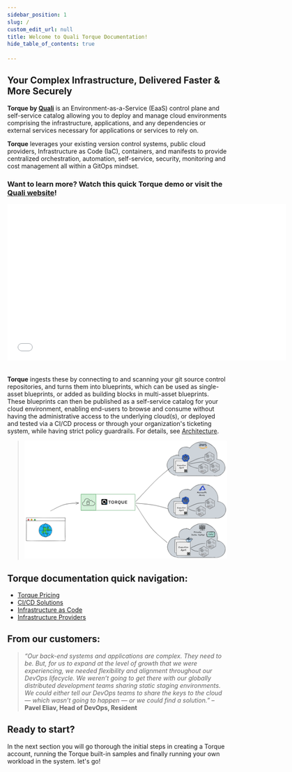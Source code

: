 ```yaml
---
sidebar_position: 1
slug: /
custom_edit_url: null
title: Welcome to Quali Torque Documentation!
hide_table_of_contents: true

---
```


## Your Complex Infrastructure, Delivered Faster & More Securely


**Torque by [Quali](https://quali.com)** is an Environment-as-a-Service (EaaS) control plane and self-service catalog allowing you to deploy and manage cloud environments comprising the infrastructure, applications, and any dependencies or external services necessary for applications or services to rely on.

**Torque** leverages your existing version control systems, public cloud providers, Infrastructure as Code (IaC), containers, and manifests to provide centralized orchestration, automation, self-service, security, monitoring and cost management all within a GitOps mindset.

### Want to learn more? Watch this quick Torque demo or visit the [Quali website](https://quali.com)!

<div margin="30px">
<iframe class="vidyard_iframe" title="Demo: Introduction to Quali Torque" src="//play.vidyard.com/uQeFtoF8LjEEMMCy5vjmSG.html?" width="640" height="360" scrolling="no" frameborder="0" allowtransparency="true" allowfullscreen="true"></iframe>
</div>

<br/>

**Torque** ingests these by connecting to and scanning your git source control repositories, and turns them into blueprints, which can be used as single-asset blueprints, or added as building blocks in multi-asset blueprints. These blueprints can then be published as a self-service catalog for your cloud environment, enabling end-users to browse and consume without having the administrative access to the underlying cloud(s), or deployed and tested via a CI/CD process or through your organization's ticketing system, while having strict policy guardrails. For details, see [Architecture](/overview/Architecture).

> ![Locale Dropdown](/img/torque-high-level-architecture.png)


## Torque documentation quick navigation:
* [Torque Pricing](https://www.quali.com/pricing/)
* [CI/CD Solutions](/overview/supported-platforms)
* [Infrastructure as Code](/overview/supported-platforms)
* [Infrastructure Providers](/overview/supported-platforms)

## From our customers:
> *“Our back-end systems and applications are complex. They need to be. But, for us to expand at the level of growth that we were experiencing, we needed flexibility and alignment throughout our DevOps lifecycle. We weren’t going to get there with our globally distributed development teams sharing static staging environments. We could either tell our DevOps teams to share the keys to the cloud — which wasn’t going to happen — or we could find a solution.”* – **Pavel Eliav, Head of DevOps, Resident**

## Ready to start?
In the next section you will go thorough the initial steps in creating a Torque account, running the Torque built-in samples and finally running your own workload in the system. let's go!
